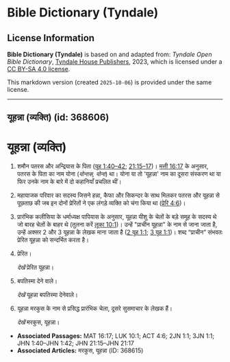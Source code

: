 # Bible Dictionary (Tyndale)

## License Information

**Bible Dictionary (Tyndale)** is based on and adapted from: _Tyndale Open Bible Dictionary_, [Tyndale House Publishers](https://tyndaleopenresources.com/), 2023, which is licensed under a [CC BY-SA 4.0 license](https://creativecommons.org/licenses/by-sa/4.0/legalcode.en).

This markdown version (created `2025-10-06`) is provided under the same license.



--------------------------------

## यूहन्ना (व्यक्ति) (id: 368606)

यूहन्ना (व्यक्ति)
=================

1. शमौन पतरस और अन्द्रियास के पिता ([यूह 1:40–42](https://ref.ly/John1:40-John1:42); [21:15–17](https://ref.ly/John21:15-John21:17))। [मत्ती 16:17](https://ref.ly/Matt16:17) के अनुसार, पतरस के पिता का नाम योना (*योनास, योना*) था। योना या तो 'यूहन्ना' नाम का दूसरा संस्करण था या फिर उनके नाम के बारे में दो कहानियाँ प्रचलित थीं।
2. महायाजक परिवार का सदस्य जिसने हन्ना, कैफा और सिकन्दर के साथ मिलकर पतरस और यूहन्ना से पूछताछ की जब इन दोनों प्रेरितों ने एक लंगड़े व्यक्ति को चंगा किया था ([प्रेरि 4:6](https://ref.ly/Acts4:6))।
3. प्रारंभिक कलीसिया के धर्माध्यक्ष पापियास के अनुसार, यूहन्ना यीशु के चेलों के बड़े समूह के सदस्य थे जो बारह चेलों के बाहर थे (तुलना करें [लूका 10:1](https://ref.ly/Luke10:1))। उन्हें "प्राचीन यूहन्ना" के नाम से जाना जाता है, उन्हें अक्सर 2 और 3 यूहन्ना के लेखक माना जाता है ([2 यूह 1:1](https://ref.ly/2John1:1); [3 यूह 1:1](https://ref.ly/3John1:1))। शब्द “प्राचीन” संभवतः प्रेरित यूहन्ना को सन्दर्भित करता है।
4. प्रेरित।

    *देखें* प्रेरित यूहन्ना।

5. बपतिस्मा देने वाले।

    *देखें* यूहन्ना बपतिस्मा देनेवाले।

6. यूहन्ना मरकुस के नाम से प्रसिद्ध प्रारंभिक चेला, दूसरे सुसमाचार के लेखक हैं।

    *देखें*  मरकुस, यूहन्ना।

* **Associated Passages:** MAT 16:17; LUK 10:1; ACT 4:6; 2JN 1:1; 3JN 1:1; JHN 1:40–JHN 1:42; JHN 21:15–JHN 21:17
* **Associated Articles:** मरकुस, यूहन्ना (ID: 368615)

